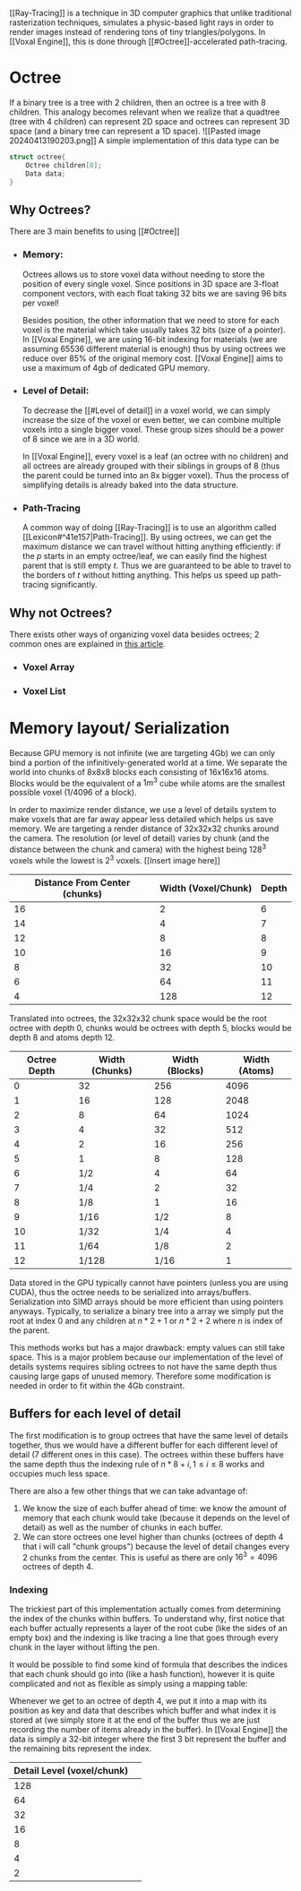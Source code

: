 [[Ray-Tracing]] is a technique in 3D computer graphics that unlike traditional rasterization techniques, simulates a physic-based light rays in order to render images instead of rendering tons of tiny triangles/polygons. In [[Voxal Engine]], this is done through [[#Octree]]-accelerated path-tracing.
# Octree
If a binary tree is a tree with 2 children, then an octree is a tree with 8 children. This analogy becomes relevant when we realize that a quadtree (tree with 4 children) can represent 2D space and octrees can represent 3D space (and a binary tree can represent a 1D space).
![[Pasted image 20240413190203.png]]
A simple implementation of this data type can be
```c
struct octree{
	Octree children[8];
	Data data;
}
```

## Why Octrees?
There are 3 main benefits to using [[#Octree]]
- ### Memory:
	Octrees allows us to store voxel data without needing to store the position of every single voxel. Since positions in 3D space are 3-float component vectors, with each float taking 32 bits we are saving 96 bits per voxel!
	
	Besides position, the other information that we need to store for each voxel is the material which take usually takes 32 bits (size of a pointer). In [[Voxal Engine]], we are using 16-bit indexing for materials (we are assuming 65536 different material is enough) thus by using octrees we reduce over 85% of the original memory cost.
	[[Voxal Engine]] aims to use a maximum of 4gb of dedicated GPU memory.
	
- ### Level of Detail:
	To decrease the [[#Level of detail]] in a voxel world, we can simply increase the size of the voxel or even better, we can combine multiple voxels into a single bigger voxel. These group sizes should be a power of 8 since we are in a 3D world.
	
	In [[Voxal Engine]], every voxel is a leaf (an octree with no children) and all octrees are already grouped with their siblings in groups of 8 (thus the parent could be turned into an 8x bigger voxel). Thus the process of simplifying details is already baked into the data structure.
	
- ### Path-Tracing
	A common way of doing [[Ray-Tracing]] is to use an algorithm called [[Lexicon#^41e157|Path-Tracing]]. By using octrees, we can get the maximum distance we can travel without hitting anything efficiently: if the $p$ starts in an empty octree/leaf, we can easily find the highest parent that is still empty $t$. Thus we are guaranteed to be able to travel to the borders of $t$ without hitting anything. This helps us speed up path-tracing significantly.

##  Why not Octrees?
There exists other ways of organizing voxel data besides octrees; 2 common ones are explained in [this article](https://eisenwave.github.io/voxel-compression-docs/svo/svo.html).
- ### Voxel Array
- ### Voxel List

# Memory layout/ Serialization
Because GPU memory is not infinite (we are targeting 4Gb) we can only bind a portion of the infinitively-generated world at a time. We separate the world into chunks of 8x8x8 blocks each consisting of 16x16x16 atoms. Blocks would be the equivalent of a $1 m^3$ cube while atoms are the smallest possible voxel (1/4096 of a block).

In order to maximize render distance, we use a level of details system to make voxels that are far away appear less detailed which helps us save memory. We are targeting a render distance of 32x32x32 chunks around the camera. The resolution (or level of detail) varies by chunk (and the distance between the chunk and camera) with the highest being $128^3$ voxels while the lowest is $2^3$ voxels. [[Insert image here]]

| Distance From Center (chunks) | Width (Voxel/Chunk) | Depth |
| ----------------------------- | ------------------- | ----- |
| 16                            | 2                   | 6     |
| 14                            | 4                   | 7     |
| 12                            | 8                   | 8     |
| 10                            | 16                  | 9     |
| 8                             | 32                  | 10    |
| 6                             | 64                  | 11    |
| 4                             | 128                 | 12    |

Translated into octrees, the 32x32x32 chunk space would be the root octree with depth 0, chunks would be octrees with depth 5, blocks would be depth 8 and atoms depth 12.

| Octree Depth | Width (Chunks) | Width (Blocks) | Width (Atoms) |
| ------------ | -------------- | -------------- | ------------- |
| 0            | 32             | 256            | 4096          |
| 1            | 16             | 128            | 2048          |
| 2            | 8              | 64             | 1024          |
| 3            | 4              | 32             | 512           |
| 4            | 2              | 16             | 256           |
| 5            | 1              | 8              | 128           |
| 6            | 1/2            | 4              | 64            |
| 7            | 1/4            | 2              | 32            |
| 8            | 1/8            | 1              | 16            |
| 9            | 1/16           | 1/2            | 8             |
| 10           | 1/32           | 1/4            | 4             |
| 11           | 1/64           | 1/8            | 2             |
| 12           | 1/128          | 1/16           | 1             |

Data stored in the GPU typically cannot have pointers (unless you are using CUDA), thus the octree needs to be serialized into arrays/buffers. Serialization into SIMD arrays should be more efficient than using pointers anyways. Typically, to serialize a binary tree into a array we simply put the root at index 0 and any children at $n*2+1$ or $n*2+2$ where $n$ is index of the parent. 

This methods works but has a major drawback: empty values can still take space. This is a major problem because our implementation of the level of details systems requires sibling octrees to not have the same depth thus causing large gaps of unused memory. Therefore some modification is needed in order to fit within the 4Gb constraint.
## Buffers for each level of detail
The first modification is to group octrees that have the same level of details together, thus we would have a different buffer for each different level of detail (7 different ones in this case). The octrees within these buffers have the same depth thus the indexing rule of $n*8+i, 1\leq i\leq8$ works and occupies much less space.

There are also a few other things that we can take advantage of:
1. We know the size of each buffer ahead of time: we know the amount of memory that each chunk would take (because it depends on the level of detail) as well as the number of chunks in each buffer.
2. We can store octrees one level higher than chunks (octrees of depth 4 that i will call "chunk groups") because the level of detail changes every 2 chunks from the center. This is useful as there are only $16^3 = 4096$ octrees of depth 4.

### Indexing
The trickiest part of this implementation actually comes from determining the index of the chunks within buffers. To understand why, first notice that each buffer actually represents a layer of the root cube (like the sides of an empty box) and the indexing is like tracing a line that goes through every chunk in the layer without lifting the pen.

It would be possible to find some kind of formula that describes the indices that each chunk should go into (like a hash function), however it is quite complicated and not as flexible as simply using a mapping table:

Whenever we get to an octree of depth 4, we put it into a map with its position as key and data that describes which buffer and what index it is stored at (we simply store it at the end of the buffer thus we are just recording the number of items already in the buffer). In [[Voxal Engine]] the data is simply a 32-bit integer where the first 3 bit represent the buffer and the remaining bits represent the index.

| Detail Level (voxel/chunk) |     |
| -------------------------- | --- |
| 128                        |     |
| 64                         |     |
| 32                         |     |
| 16                         |     |
| 8                          |     |
| 4                          |     |
| 2                          |     |



